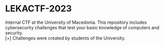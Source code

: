 # LEKACTF-2023
Internal CTF at the University of Macedonia. This repository includes cybersecurity challenges that test your basic knowledge of computers and security. <br/>
[+] Challenges were created by students of the University.
